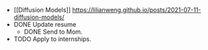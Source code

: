 - [[Diffusion Models]] https://lilianweng.github.io/posts/2021-07-11-diffusion-models/
- DONE Update resume
	- DONE Send to Mom.
- TODO Apply to internships.